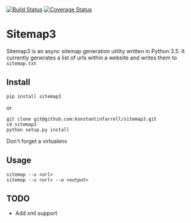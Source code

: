 [![Build Status](https://travis-ci.org/konstantinfarrell/sitemap3.svg?branch=develop)](https://travis-ci.org/konstantinfarrell/sitemap3)
[![Coverage Status](https://coveralls.io/repos/github/konstantinfarrell/sitemap3/badge.svg?branch=develop)](https://coveralls.io/github/konstantinfarrell/sitemap3?branch=develop)

# Sitemap3

Sitemap3 is an async sitemap generation utility written in Python 3.5.
It currently generates a list of urls within a website and writes them to `sitemap.txt`

## Install

    pip install sitemap3

or

    git clone git@github.com:konstantinfarrell/sitemap3.git
    cd sitemap3
    python setup.py install

Don't forget a virtualenv

## Usage

    sitemap --u <url>
    sitemap --u <url> --w <output>

## TODO

- Add xml support
